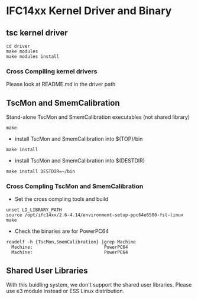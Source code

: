 IFC14xx Kernel Driver and Binary
====

## tsc kernel driver

```
cd driver
make modules
make modules install
```

### Cross Compiling kernel drivers
Please look at README.md in the driver path

## TscMon and SmemCalibration

Stand-alone TscMon and SmemCalibration executables (not shared library)


```
make
```
* install TscMon and SmemCalibration into $(TOP)/bin
```
make install
```

* install TscMon and SmemCalibration into $(DESTDIR)

```
make install DESTDIR=~/bin
```

### Cross Compling TscMon and SmemCalibration

* Set the cross compling tools and build
```
unset LD_LIBRARY_PATH
source /opt/ifc14xx/2.6-4.14/environment-setup-ppc64e6500-fsl-linux
make
```

* Check the binaries are for PowerPC64
```
readelf -h {TscMon,SmemCalibration} |grep Machine
  Machine:                           PowerPC64
  Machine:                           PowerPC64
```



## Shared User Libraries

With this buidling system, we don't support the shared user libraries. Please use e3 module instead or ESS Linux distribution. 

